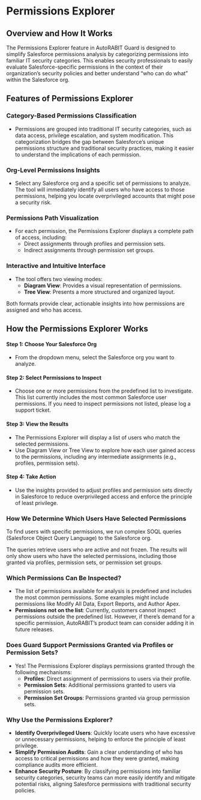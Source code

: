 # Permissions Explorer

## Overview and How It Works

The Permissions Explorer feature in AutoRABIT Guard is designed to simplify Salesforce permissions analysis by categorizing permissions into familiar IT security categories. This enables security professionals to easily evaluate Salesforce-specific permissions in the context of their organization’s security policies and better understand “who can do what” within the Salesforce org.

## Features of Permissions Explorer

### Category-Based Permissions Classification

* Permissions are grouped into traditional IT security categories, such as data access, privilege escalation, and system modification. This categorization bridges the gap between Salesforce’s unique permissions structure and traditional security practices, making it easier to understand the implications of each permission.

### Org-Level Permissions Insights

* Select any Salesforce org and a specific set of permissions to analyze. The tool will immediately identify all users who have access to those permissions, helping you locate overprivileged accounts that might pose a security risk.

### Permissions Path Visualization

* For each permission, the Permissions Explorer displays a complete path of access, including:
  * Direct assignments through profiles and permission sets.
  * Indirect assignments through permission set groups.

### Interactive and Intuitive Interface

* The tool offers two viewing modes:
  * **Diagram View**: Provides a visual representation of permissions.
  * **Tree View**: Presents a more structured and organized layout.

Both formats provide clear, actionable insights into how permissions are assigned and who has access.

## How the Permissions Explorer Works

#### Step 1: Choose Your Salesforce Org

* From the dropdown menu, select the Salesforce org you want to analyze.

#### Step 2: Select Permissions to Inspect

* Choose one or more permissions from the predefined list to investigate. This list currently includes the most common Salesforce user permissions. If you need to inspect permissions not listed, please log a support ticket.

#### Step 3: View the Results

* The Permissions Explorer will display a list of users who match the selected permissions.
* Use Diagram View or Tree View to explore how each user gained access to the permissions, including any intermediate assignments (e.g., profiles, permission sets).

#### Step 4: Take Action

* Use the insights provided to adjust profiles and permission sets directly in Salesforce to reduce overprivileged access and enforce the principle of least privilege.

### How We Determine Which Users Have Selected Permissions

To find users with specific permissions, we run complex SOQL queries (Salesforce Object Query Language) to the Salesforce org.

The queries retrieve users who are active and not frozen. The results will only show users who have the selected permissions, including those granted via profiles, permission sets, or permission set groups.

### Which Permissions Can Be Inspected?

* The list of permissions available for analysis is predefined and includes the most common permissions. Some examples might include permissions like Modify All Data, Export Reports, and Author Apex.
* **Permissions not on the list**: Currently, customers cannot inspect permissions outside the predefined list. However, if there’s demand for a specific permission, AutoRABIT’s product team can consider adding it in future releases.

### Does Guard Support Permissions Granted via Profiles or Permission Sets?

* Yes! The Permissions Explorer displays permissions granted through the following mechanisms:
  * **Profiles**: Direct assignment of permissions to users via their profile.
  * **Permission Sets**: Additional permissions granted to users via permission sets.
  * **Permission Set Groups**: Permissions granted via group permission sets.

### Why Use the Permissions Explorer?

* **Identify Overprivileged Users**: Quickly locate users who have excessive or unnecessary permissions, helping to enforce the principle of least privilege.
* **Simplify Permission Audits**: Gain a clear understanding of who has access to critical permissions and how they were granted, making compliance audits more efficient.
* **Enhance Security Posture**: By classifying permissions into familiar security categories, security teams can more easily identify and mitigate potential risks, aligning Salesforce permissions with traditional security policies.

&#x20;

&#x20;
